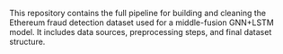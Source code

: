 This repository contains the full pipeline for building and cleaning the Ethereum fraud detection dataset used for a middle-fusion GNN+LSTM model. It includes data sources, preprocessing steps, and final dataset structure.